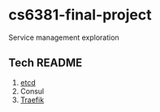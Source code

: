 # cs6381-final-project
Service management exploration


## Tech README
1. [etcd](etcd/README-etcd.md)
2. Consul
3. [Traefik](traefik/README.md)

